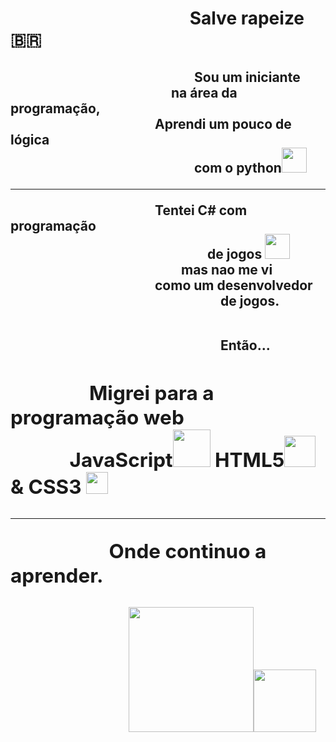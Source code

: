 <h1>&emsp;&emsp;&emsp;&emsp;&emsp;&emsp;&emsp;&emsp;&emsp;&emsp; Salve rapeize 🇧🇷</h1>
<h2>&emsp;&emsp;&emsp;&emsp;&emsp;&emsp;&emsp;&emsp;&emsp;&emsp;&emsp;&emsp;&emsp;&emsp;Sou um iniciante<br>&emsp;&emsp;&emsp;&emsp;&emsp;&emsp;&emsp;&emsp;&emsp;&emsp;&emsp; &emsp;na área da programação,<br>&emsp;&emsp;&emsp;&emsp;&emsp;&emsp;&emsp;&emsp;&emsp;&emsp;&emsp;Aprendi um pouco de lógica <br>&emsp;&emsp;&emsp;&emsp;&emsp;&emsp;&emsp;&emsp;&emsp;&emsp;&emsp;&emsp;&emsp;&emsp;com o python<img src = "https://lh3.googleusercontent.com/proxy/r_X95IXVOuWHzaM9qsWo6drJGw7uEULHoycQQvbM7_LwXAJV_7X7hmh1kIqVg1-DufviEWoozZb-KnyZOqx5_xOd3O2EjKqE8otKE1rB2gcM6tfBDS26NEklANS0MF_vyOdAh4J2RLWpDrJz" width = "40"><hr>
<span>&emsp;&emsp;&emsp;&emsp;&emsp;&emsp;&emsp;&emsp;&emsp;&emsp;&emsp;Tentei  C# com programação <br>&emsp;&emsp;&emsp;&emsp;&emsp;&emsp;&emsp;&emsp;&emsp;&emsp;&emsp;&emsp;&emsp;&emsp;&emsp;de jogos <img src = "https://upload.wikimedia.org/wikipedia/commons/thumb/0/0d/C_Sharp_wordmark.svg/200px-C_Sharp_wordmark.svg.png" width = "40"></a><br>&emsp;&emsp;&emsp;&emsp;&emsp;&emsp;&emsp;&emsp;&emsp;&emsp;&emsp;&emsp;&emsp;mas nao me vi <br>&emsp;&emsp;&emsp;&emsp;&emsp;&emsp;&emsp;&emsp;&emsp;&emsp;&emsp;como um desenvolvedor <br>&emsp;&emsp;&emsp;&emsp;&emsp;&emsp;&emsp;&emsp;&emsp;&emsp;&emsp;&emsp;&emsp;&emsp;&emsp;&emsp;de jogos.<br><p>&emsp;&emsp;&emsp;&emsp;&emsp;&emsp;&emsp;&emsp;&emsp;&emsp;&emsp;&emsp;&emsp;&emsp;&emsp;<br>&emsp;&emsp;&emsp;&emsp;&emsp;&emsp;&emsp;&emsp;&emsp;&emsp;&emsp;&emsp;&emsp;&emsp;&emsp;&emsp;Então...</p>
<h2>&emsp;&emsp;&emsp;&emsp;Migrei para a programação web<br> &emsp;&emsp;&emsp;JavaScript<img src = "https://blog.vandersonguidi.com.br/wp-content/uploads/2016/11/js3.png" width = "60"> HTML5<img src = "https://upload.wikimedia.org/wikipedia/commons/thumb/6/61/HTML5_logo_and_wordmark.svg/1200px-HTML5_logo_and_wordmark.svg.png" width = "50"> & CSS3 <img src = "https://upload.wikimedia.org/wikipedia/commons/thumb/d/d5/CSS3_logo_and_wordmark.svg/1200px-CSS3_logo_and_wordmark.svg.png" width = "35px"><hr>&emsp;&emsp;&emsp;&emsp;&emsp;Onde continuo a aprender.
</html>

&emsp;&emsp;&emsp;&emsp;&emsp;&emsp;<a href = "https://www.linkedin.com/in/guilherme-teles-303641214/"><img src = "https://nakedsecurity.sophos.com/wp-content/uploads/sites/2/2017/12/linkedin.png?w=780&h=408&crop=1" width = "200px"><a href ="mailto: guitelesalves@gmail.com?"><img src= "https://www.google.com/gmail/about/static/images/logo-gmail.png?cache=1adba63" width = "100"></a>
